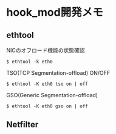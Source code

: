 # hook_mod開発メモ

## ethtool
NICのオフロード機能の状態確認

    $ ethtool -k eth0
TSO(TCP Segmentation-offload) ON/OFF

    $ ethtool -K eth0 tso on | off
GSO(Generic Segmentation-offload)

    $ ethtool -K eth0 gso on | off

## Netfilter
